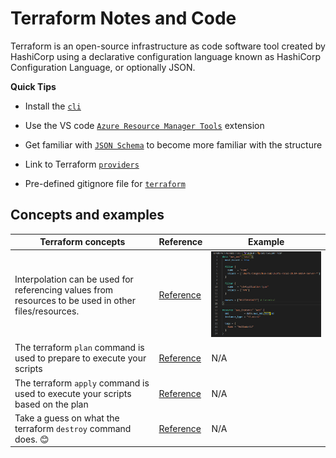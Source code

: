 # Terraform Notes and Code

Terraform is an open-source infrastructure as code software tool created by HashiCorp using a declarative configuration language known as HashiCorp Configuration Language, or optionally JSON.

**Quick Tips**
* Install the [`cli`](https://www.terraform.io/downloads.html)

* Use the VS code  [`Azure Resource Manager Tools`](https://marketplace.visualstudio.com/items?itemName=HashiCorp.terraform) extension

* Get familiar with [`JSON Schema`](https://json-schema.org/) to become more familiar with the structure

* Link to Terraform [`providers`](https://registry.terraform.io/browse/providers)

* Pre-defined gitignore file for [`terraform`](https://github.com/github/gitignore/blob/master/Terraform.gitignore)

## Concepts and examples

| Terraform concepts | Reference | Example
| --- | ----------- |---------|
| Interpolation can be used for referencing values from resources to be used in other files/resources. | [Reference](https://www.terraform.io/docs/configuration-0-11/interpolation.html)| ![Example](https://github.com/dboconsultingllc/BootcampConcepts/blob/mainBranch/images/tf-InterpolationExample.png)
| The terraform `plan` command is used to prepare to execute your scripts | [Reference](https://www.terraform.io/docs/cli/commands/plan.html)| N/A
| The terraform `apply` command is used to execute your scripts based on the plan | [Reference](https://www.terraform.io/docs/cli/commands/apply.html)| N/A
| Take a guess on what the terraform `destroy` command does. :blush:  | [Reference](https://www.terraform.io/docs/cli/commands/destroy.html)| N/A

